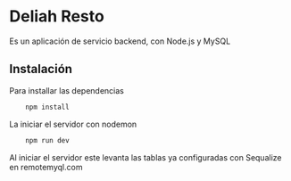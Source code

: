 # Deliah Resto
Es un aplicación de servicio backend, con Node.js y MySQL

## Instalación
Para installar las dependencias
```bash
    npm install
```

La iniciar el servidor con nodemon
```bash
    npm run dev
```
Al iniciar el servidor este levanta las tablas ya configuradas con Sequalize en remotemyql.com